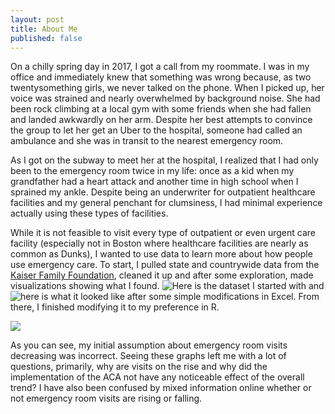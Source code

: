 ```yaml
---
layout: post
title: About Me
published: false
---
```

On a chilly spring day in 2017, I got a call from my roommate. I was in my office and immediately knew that something was wrong because, as two twentysomething girls, we never talked on the phone. When I picked up, her voice was strained and nearly overwhelmed by background noise. She had been rock climbing at a local gym with some friends when she had fallen and landed awkwardly on her arm. Despite her best attempts to convince the group to let her get an Uber to the hospital, someone had called an ambulance and she was in transit to the nearest emergency room.

As I got on the subway to meet her at the hospital, I realized that I had only been to the emergency room twice in my life: once as a kid when my grandfather had a heart attack and another time in high school when I sprained my ankle. Despite being an underwriter for outpatient healthcare facilities and my general penchant for clumsiness, I had minimal experience actually using these types of facilities.

While it is not feasible to visit every type of outpatient or even urgent care facility (especially not in Boston where healthcare facilities are nearly as common as Dunks), I wanted to use data to learn more about how people use emergency care. To start, I pulled state and countrywide data from the [Kaiser Family Foundation](https://www.kff.org/other/state-indicator/emergency-room-visits-by-ownership/?currentTimeframe=0&sortModel=%7B%22colId%22:%22Location%22,%22sort%22:%22asc%22%7D), cleaned it up and after some exploration, made visualizations showing what I found. ![Here]({{site.baseurl}}/img/raw_data_kff/csv) is the dataset I started with and ![here]({{site.baseurl}}/img/raw_data/csv) is what it looked like after some simple modifications in Excel. From there, I finished modifying it to my preference in R.

![]({{site.baseurl}}/img/VisitsOverTime.png)

As you can see, my initial assumption about emergency room visits decreasing was incorrect. Seeing these graphs left me with a lot of questions, primarily, why are visits on the rise and why did the implementation of the ACA not have any noticeable effect of the overall trend? I have also been confused by mixed information online whether or not emergency room visits are rising or falling.
